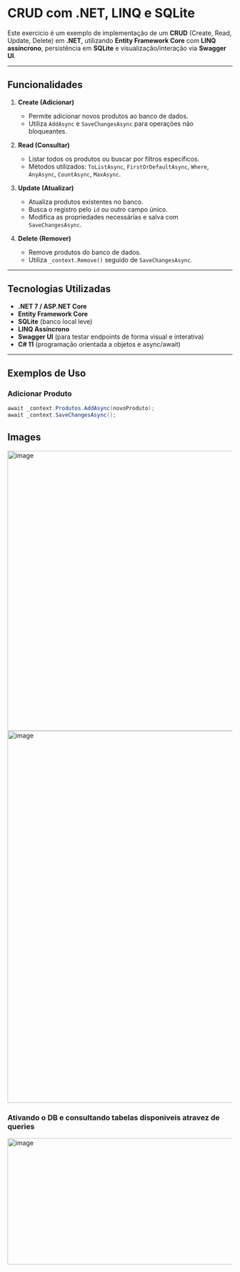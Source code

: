 # CRUD com .NET, LINQ e SQLite

Este exercicio é um exemplo de implementação de um **CRUD** (Create, Read, Update, Delete) em **.NET**, utilizando **Entity Framework Core** com **LINQ assíncrono**, persistência em **SQLite** e visualização/interação via **Swagger UI**.

---

## Funcionalidades

1. **Create (Adicionar)**
   - Permite adicionar novos produtos ao banco de dados.
   - Utiliza `AddAsync` e `SaveChangesAsync` para operações não bloqueantes.

2. **Read (Consultar)**
   - Listar todos os produtos ou buscar por filtros específicos.
   - Métodos utilizados: `ToListAsync`, `FirstOrDefaultAsync`, `Where`, `AnyAsync`, `CountAsync`, `MaxAsync`.

3. **Update (Atualizar)**
   - Atualiza produtos existentes no banco.
   - Busca o registro pelo `id` ou outro campo único.
   - Modifica as propriedades necessárias e salva com `SaveChangesAsync`.

4. **Delete (Remover)**
   - Remove produtos do banco de dados.
   - Utiliza `_context.Remove()` seguido de `SaveChangesAsync`.


---

## Tecnologias Utilizadas

- **.NET 7 / ASP.NET Core**
- **Entity Framework Core**
- **SQLite** (banco local leve)
- **LINQ Assíncrono**
- **Swagger UI** (para testar endpoints de forma visual e interativa)
- **C# 11** (programação orientada a objetos e async/await)

---

## Exemplos de Uso

### Adicionar Produto
```csharp
await _context.Produtos.AddAsync(novoProduto);
await _context.SaveChangesAsync();
```
## Images

<img width="1861" height="627" alt="image" src="https://github.com/user-attachments/assets/fef20c0a-9766-41a5-81f2-17e4d0b46886" />
<img width="1760" height="833" alt="image" src="https://github.com/user-attachments/assets/e1f05440-7e01-42f5-b9b2-3b365b8f1cf7" />

###  Ativando o DB e consultando tabelas disponiveis atravez de queries

<img width="753" height="283" alt="image" src="https://github.com/user-attachments/assets/8144c47a-dd8c-41c4-8bd0-24719a1fe0f3" />




